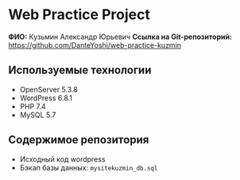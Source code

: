 # Web Practice Project

**ФИО:** Кузьмин Александр Юрьевич
**Ссылка на Git-репозиторий:** https://github.com/DanteYoshi/web-practice-kuzmin  

## Используемые технологии
- OpenServer 5.3.8
- WordPress 6.8.1
- PHP 7.4
- MySQL 5.7 

## Содержимое репозитория
- Исходный код wordpress
- Бэкап базы данных: `mysitekuzmin_db.sql`
